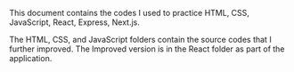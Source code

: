This document contains the codes I used to practice HTML, CSS, JavaScript, React, Express, Next.js.

The HTML, CSS, and JavaScript folders contain the source codes that I further improved. The Improved version is in the React folder as part of the application.
